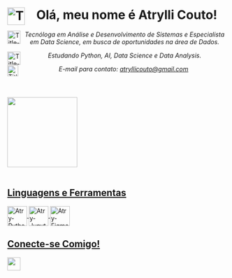 <header>
<h1> <strong>Olá, meu nome é Atrylli Couto!</strong>
<img align = "left" alt= "Title-icon" height = "40" width = "40" src="https://img.icons8.com/fluency/48/null/minecraft-golden-apple.png"/> </h1>

<p> 
<img align = "left" alt= "Title-icon" height = "30" width = "30" src="https://cdn.discordapp.com/attachments/798631748421943347/1082789366029619290/1676667607663.png?ex=68d6686e&is=68d516ee&hm=31e59de2609a8efb71c4cd76d9d766dd75f09b10c90abd583614f7a36685519d&"/> <i>Tecnóloga em Análise e Desenvolvimento de Sistemas e Especialista em Data Science, em busca de oportunidades na área de Dados.</i> 
  
<img align = "left" alt= "Title-icon" height = "30" width = "30" src="https://cdn.discordapp.com/attachments/798631748421943347/1082789366335811594/1676667468701.png?ex=68d6686e&is=68d516ee&hm=cd68f71fde8a913987129ae9089e1cdf6f22e9fa1cbdfd833062ecc2bb645691&"/> <i>Estudando Python, AI, Data Science e Data Analysis.</i>  
 
<img align = "left" alt= "Title-icon" height = "25" width = "25" src="https://cdn.discordapp.com/attachments/798631748421943347/1082789365710860459/1676667930134.png?ex=68d6686e&is=68d516ee&hm=49a5b30f635063fc3cd05599008fb825455caffa8ed9c572d3d27754c8eb6d63&"/> <i>E-mail para contato: atryllicouto@gmail.com</i>
</p>
</header>

<div>
  <a href="https://github.com/atrylli">
  <img height="160em" src="https://github-readme-stats.vercel.app/api?username=atrylli&show_icons=true&theme=radical&include_all_commits=true&count_private=true"/>
</div>

  
<div style="display: inline_block"><br>
  <h2 align = "left"> Linguagens e Ferramentas </h2>
  
  <img align="center" alt="Atry-Python" height="45" width="45" src="https://img.itch.zone/aW1hZ2UvMTIzMzU0OC83MTkzMjIzLnBuZw==/347x500/bOhDrd.png">

  <img align="center" alt="Atry-Jupyter_note" height="45" width="45" src="https://img.icons8.com/fluency/48/null/jupyter.png"/>
  <img align="center" alt="Atry-Figma" height="45" width="45" src="https://cdn.discordapp.com/attachments/798631748421943347/1082789365228503110/1676670770335.png?ex=68d6686d&is=68d516ed&hm=e62c3a2a81596dee36954f8dfe64ad0ac9fb4a81ee041f4a6e2375af7181e1d5&"/>
</div>
  
<div>
  <h2 align = "left"> Conecte-se Comigo!  </h2>
  
  <a href="https://www.linkedin.com/in/atryllicouto/" target="_blank"><img src="https://cdn.discordapp.com/attachments/798631748421943347/1082789366855905290/1676668808990.png?ex=68d6686e&is=68d516ee&hm=c7108d6126fb84b9604dbd9f6d97c3c77abf76cd08f10da7bdf6cb2d8417a6bb&" target="_blank" height="30" width="30"></a> 
</div>

    
